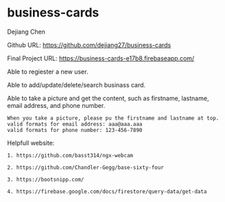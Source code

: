 # business-cards

Dejiang Chen

Github URL: https://github.com/dejiang27/business-cards

Final Project URL: https://business-cards-e17b8.firebaseapp.com/

Able to regiester a new user.

Able to add/update/delete/search businass card. 

Able to take a picture and get the content, such as firstname, lastname, email address, and phone number.

	When you take a picture, please pu the firstname and lastname at top. 
	valid formats for email address: aaa@aaa.aaa
	valid formats for phone number: 123-456-7890

Helpfull website: 

	1. https://github.com/basst314/ngx-webcam

	2. https://github.com/Chandler-Gegg/base-sixty-four
	
	3. https://bootsnipp.com/
	
	4. https://firebase.google.com/docs/firestore/query-data/get-data